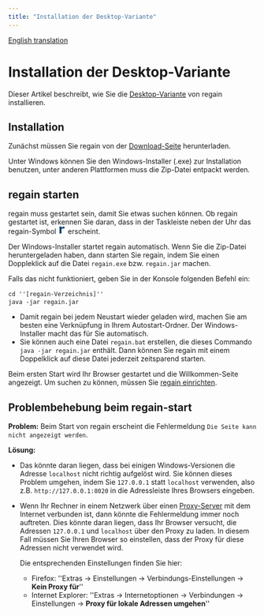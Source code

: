 ```yaml
---
title: "Installation der Desktop-Variante"
---
```


[English translation](/en/installation/desktop/)

Installation der Desktop-Variante
=================================

Dieser Artikel beschreibt, wie Sie die [Desktop-Variante](/de/project_info/variant_comparison/) von regain installieren.


Installation
------------

Zunächst müssen Sie regain von der [Download-Seite](http://regain.sourceforge.net/download.php) herunterladen.

Unter Windows können Sie den Windows-Installer (.exe) zur Installation benutzen, unter anderen Plattformen muss die Zip-Datei entpackt werden.


regain starten
--------------

regain muss gestartet sein, damit Sie etwas suchen können. Ob regain gestartet ist, erkennen Sie daran, dass in der Taskleiste neben der Uhr das regain-Symbol ![regain-logo-16](/images/regain-logo-16.png) erscheint.

Der Windows-Installer startet regain automatisch. Wenn Sie die Zip-Datei heruntergeladen haben, dann starten Sie regain, indem Sie einen Doppleklick auf die Datei `regain.exe` bzw. `regain.jar` machen.

Falls das nicht funktioniert, geben Sie in der Konsole folgenden Befehl ein:

    cd ''[regain-Verzeichnis]''
    java -jar regain.jar

  * Damit regain bei jedem Neustart wieder geladen wird, machen Sie am besten eine Verknüpfung in Ihrem Autostart-Ordner. Der Windows-Installer macht das für Sie automatisch. 
  * Sie können auch eine Datei `regain.bat` erstellen, die dieses Commando `java -jar regain.jar` enthält. Dann können Sie regain mit einem Doppelklick auf diese Datei jederzeit zeitsparend starten.

Beim ersten Start wird Ihr Browser gestartet und die Willkommen-Seite angezeigt. Um suchen zu können, müssen Sie [regain einrichten](/de/usage/desktop_getting_started/).


Problembehebung beim regain-start
---------------------------------

**Problem:** Beim Start von regain erscheint die Fehlermeldung `Die Seite kann nicht angezeigt werden`.

**Lösung:**
  * Das könnte daran liegen, dass bei einigen Windows-Versionen die Adresse `localhost` nicht richtig aufgelöst wird. Sie können dieses Problem umgehen, indem Sie `127.0.0.1` statt `localhost` verwenden, also z.B. `http://127.0.0.1:8020` in die Adressleiste Ihres Browsers eingeben.
  * Wenn Ihr Rechner in einem Netzwerk über einen [Proxy-Server](http://de.wikipedia.org/wiki/Proxy) mit dem Internet verbunden ist, dann könnte die Fehlermeldung immer noch auftreten. Dies könnte daran liegen, dass Ihr Browser versucht, die Adressen `127.0.0.1` und `localhost` über den Proxy zu laden. In diesem Fall müssen Sie Ihren Browser so einstellen, dass der Proxy für diese Adressen nicht verwendet wird.  

     Die entsprechenden Einstellungen finden Sie hier:

      * Firefox: ''Extras -> Einstellungen -> Verbindungs-Einstellungen -> **Kein Proxy für**''
      * Internet Explorer: ''Extras -> Internetoptionen -> Verbindungen -> Einstellungen -> **Proxy für lokale Adressen umgehen**''

